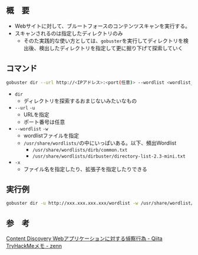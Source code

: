 ## 概　要
- Webサイトに対して、ブルートフォースのコンテンツスキャンを実行する。  
- スキャンされるのは指定したディレクトリのみ
  - そのた実践的な使い方としては、`gobuster`を実行してディレクトリを検出後、検出したディレクトリを指定して更に掘り下げて探索していく  　
  
## コマンド
```bash
gobuster dir --url http://<IPアドレス>:<port(任意)> --wordlist <wordlist_file>
```
- `dir`
  - ディレクトリを探索するおまじないみたいなもの
- `--url` `-u`
  - URLを指定
  - ポート番号は任意
- `--wordlist` `-w`
  - wordlistファイルを指定
  - `/usr/share/wordlists/`の中にいっぱいある。以下、頻出Wordlist
    - `/usr/share/wordlists/dirb/common.txt`
    - `/usr/share/wordlists/dirbuster/directory-list-2.3-mini.txt`
- `-x`
  - ファイル名を指定したり、拡張子を指定したりできる

## 実行例
```bash
gobuster dir -u http://xxx.xxx.xxx.xxx/wordlist -w /usr/share/wordlist/dirbuster/directory-list-2.3-mini.txt -x .php
```
  
## 参　考
[Content Discovery Webアプリケーションに対する偵察行為 - Qiita](https://qiita.com/Brutus/items/6b89c9518ea90695232f)  
[TryHackMeメモ - zenn](https://zenn.dev/oreha_gao/scraps/86797d33828650)  
  
  